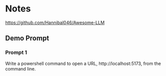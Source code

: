 # Notes

https://github.com/Hannibal046/Awesome-LLM

## Demo Prompt

### Prompt 1

Write a powershell command to open a URL, http://localhost:5173, from the command line.